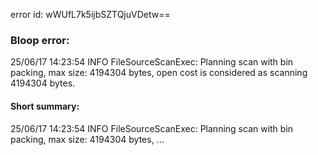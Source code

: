 error id: wWUfL7k5ijbSZTQjuVDetw==
### Bloop error:

25/06/17 14:23:54 INFO FileSourceScanExec: Planning scan with bin packing, max size: 4194304 bytes, open cost is considered as scanning 4194304 bytes.
#### Short summary: 

25/06/17 14:23:54 INFO FileSourceScanExec: Planning scan with bin packing, max size: 4194304 bytes, ...